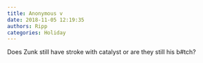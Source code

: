 ```yaml
---
title: Anonymous v
date: 2018-11-05 12:19:35
authors: Ripp
categories: Holiday
---
```


 Does Zunk still have stroke with catalyst or are they still his b#tch?